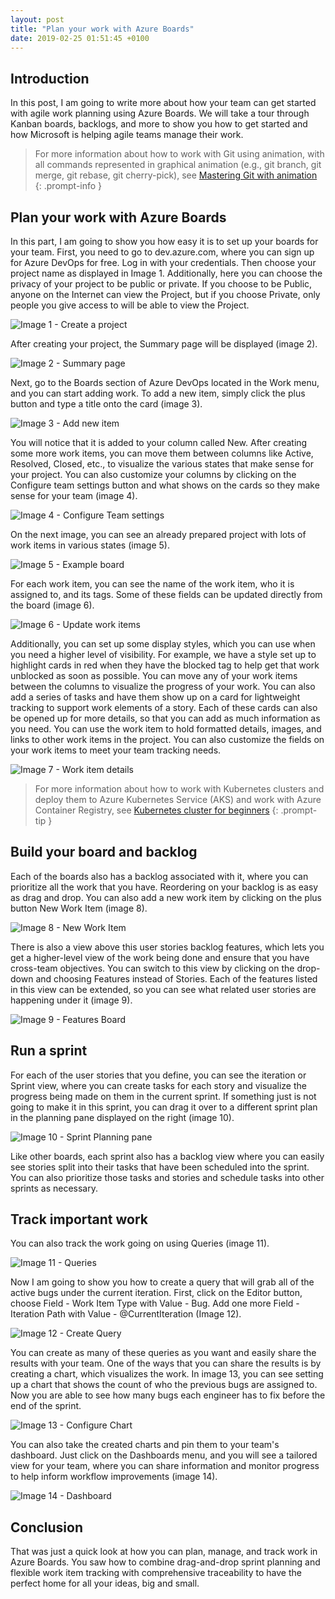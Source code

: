```yaml
---
layout: post
title: "Plan your work with Azure Boards"
date: 2019-02-25 01:51:45 +0100
---
```


## Introduction

In this post, I am going to write more about how your team can get started with agile work planning using Azure Boards. We will take a tour through Kanban boards, backlogs, and more to show you how to get started and how Microsoft is helping agile teams manage their work.


>For more information about how to work with Git using animation, with all commands represented in graphical animation (e.g., git branch, git merge, git rebase, git cherry-pick), see [Mastering Git with animation](https://mohamedradwan-devops.github.io/posts/mastering-git-from-beginner-to-advanced-step-by-step-with-graphical-animation-commands/)
{: .prompt-info }

## Plan your work with Azure Boards

In this part, I am going to show you how easy it is to set up your boards for your team. First, you need to go to dev.azure.com, where you can sign up for Azure DevOps for free. Log in with your credentials. Then choose your project name as displayed in Image 1. Additionally, here you can choose the privacy of your project to be public or private. If you choose to be Public, anyone on the Internet can view the Project, but if you choose Private, only people you give access to will be able to view the Project.

![Image 1 - Create a project](/assets/img/2019/02/Image-1-Create-a-project.png)

After creating your project, the Summary page will be displayed (image 2).

![Image 2 - Summary page](/assets/img/2019/02/Image-2-Summary-page-1.png)

Next, go to the Boards section of Azure DevOps located in the Work menu, and you can start adding work. To add a new item, simply click the plus button and type a title onto the card (image 3).

![Image 3 - Add new item](/assets/img/2019/02/Image-3-Add-new-item.png)

You will notice that it is added to your column called New. After creating some more work items, you can move them between columns like Active, Resolved, Closed, etc., to visualize the various states that make sense for your project. You can also customize your columns by clicking on the Configure team settings button and what shows on the cards so they make sense for your team (image 4).

![Image 4 - Configure Team settings](/assets/img/2019/02/Image-4-Configure-Team-settings.png)

On the next image, you can see an already prepared project with lots of work items in various states (image 5).

![Image 5 - Example board](/assets/img/2019/02/Image-5-Example-board.png)

For each work item, you can see the name of the work item, who it is assigned to, and its tags. Some of these fields can be updated directly from the board (image 6).

![Image 6 - Update work items](/assets/img/2019/02/Image-6-Update-work-items.png)

Additionally, you can set up some display styles, which you can use when you need a higher level of visibility. For example, we have a style set up to highlight cards in red when they have the blocked tag to help get that work unblocked as soon as possible. You can move any of your work items between the columns to visualize the progress of your work. You can also add a series of tasks and have them show up on a card for lightweight tracking to support work elements of a story. Each of these cards can also be opened up for more details, so that you can add as much information as you need. You can use the work item to hold formatted details, images, and links to other work items in the project. You can also customize the fields on your work items to meet your team tracking needs.

![Image 7 - Work item details](/assets/img/2019/02/Image-7-Work-item-details.png)


>For more information about how to work with Kubernetes clusters and deploy them to Azure Kubernetes Service (AKS) and work with Azure Container Registry, see [Kubernetes cluster for beginners](https://mohamedradwan-devops.github.io/posts/getting-started-with-kubernetes-cluster-ci-cd-for-azure-kubernetes-service/)
{: .prompt-tip }

## Build your board and backlog

Each of the boards also has a backlog associated with it, where you can prioritize all the work that you have. Reordering on your backlog is as easy as drag and drop. You can also add a new work item by clicking on the plus button New Work Item (image 8).

![Image 8 - New Work Item](/assets/img/2019/02/Image-8-New-Eork-Item.png)

There is also a view above this user stories backlog features, which lets you get a higher-level view of the work being done and ensure that you have cross-team objectives. You can switch to this view by clicking on the drop-down and choosing Features instead of Stories. Each of the features listed in this view can be extended, so you can see what related user stories are happening under it (image 9).

![Image 9 - Features Board](/assets/img/2019/02/Image-9-Features-Board.png)

## Run a sprint

For each of the user stories that you define, you can see the iteration or Sprint view, where you can create tasks for each story and visualize the progress being made on them in the current sprint. If something just is not going to make it in this sprint, you can drag it over to a different sprint plan in the planning pane displayed on the right (image 10).

![Image 10 - Sprint Planning pane](/assets/img/2019/02/Image-10-Sprint-Planning-pane.png)

Like other boards, each sprint also has a backlog view where you can easily see stories split into their tasks that have been scheduled into the sprint. You can also prioritize those tasks and stories and schedule tasks into other sprints as necessary.

## Track important work

You can also track the work going on using Queries (image 11).

![Image 11 - Queries](/assets/img/2019/02/Image-11-Queries.png)

Now I am going to show you how to create a query that will grab all of the active bugs under the current iteration. First, click on the Editor button, choose Field - Work Item Type with Value - Bug. Add one more Field - Iteration Path with Value - @CurrentIteration (Image 12).

![Image 12 - Create Query](/assets/img/2019/02/Image-12-Create-Query.png)

You can create as many of these queries as you want and easily share the results with your team. One of the ways that you can share the results is by creating a chart, which visualizes the work. In image 13, you can see setting up a chart that shows the count of who the previous bugs are assigned to. Now you are able to see how many bugs each engineer has to fix before the end of the sprint.

![Image 13 - Configure Chart](/assets/img/2019/02/Image-13-Configure-Chart.png)

You can also take the created charts and pin them to your team's dashboard. Just click on the Dashboards menu, and you will see a tailored view for your team, where you can share information and monitor progress to help inform workflow improvements (image 14).

![Image 14 - Dashboard](/assets/img/2019/02/Image-14-Dashboard.png)

## Conclusion

That was just a quick look at how you can plan, manage, and track work in Azure Boards. You saw how to combine drag-and-drop sprint planning and flexible work item tracking with comprehensive traceability to have the perfect home for all your ideas, big and small.
